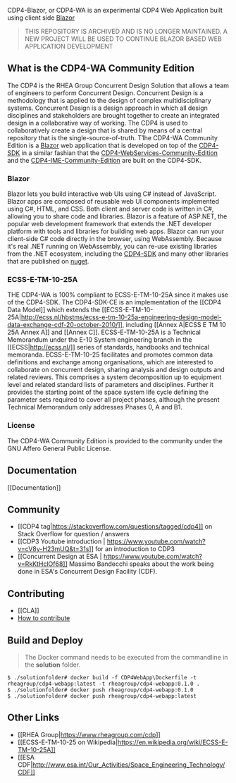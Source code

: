 CDP4-Blazor, or CDP4-WA is an experimental CDP4 Web Application built using client side [Blazor](https://dotnet.microsoft.com/apps/aspnet/web-apps/client)

> THIS REPOSITORY IS ARCHIVED AND IS NO LONGER MAINTAINED. A NEW PROJECT WILL BE USED TO CONTINUE BLAZOR BASED WEB APPLICATION DEVELOPMENT

## What is the CDP4-WA Community Edition

The CDP4 is the RHEA Group Concurrent Design Solution that allows a team of engineers to perform Concurrent Design. Concurrent Design is a methodology that is applied to the design of complex multidisciplinary systems. Concurrent Design is a design approach in which all design disciplines and stakeholders are brought together to create an integrated design in a collaborative way of working. The CDP4 is used to collaboratively create a design that is shared by means of a central repository that is the single-source-of-truth. T1he CDP4-WA Community Edition is a [Blazor](https://dotnet.microsoft.com/apps/aspnet/web-apps/client) web application that is developed on top of the [CDP4-SDK](https://github.com/RHEAGROUP/CDP4-SDK-Community-Edition/) in a similar fashian that the [CDP4-WebServices-Community-Edition](https://github.com/RHEAGROUP/CDP4-WebServices-Community-Edition/) and the [CDP4-IME-Community-Edition](https://github.com/RHEAGROUP/CDP4-IME-Community-Edition) are built on the CDP4-SDK.

### Blazor

Blazor lets you build interactive web UIs using C# instead of JavaScript. Blazor apps are composed of reusable web UI components implemented using C#, HTML, and CSS. Both client and server code is written in C#, allowing you to share code and libraries. Blazor is a feature of ASP.NET, the popular web development framework that extends the .NET developer platform with tools and libraries for building web apps. Blazor can run your client-side C# code directly in the browser, using WebAssembly. Because it's real .NET running on WebAssembly, you can re-use existing libraries from the .NET ecosystem, including the [CDP4-SDK](https://github.com/RHEAGROUP/CDP4-SDK-Community-Edition/) and many other libraries that are published on [nuget](https://www.nuget.org/).

### ECSS-E-TM-10-25A

THE CDP4-WA is 100% compliant to ECSS-E-TM-10-25A since it makes use of the CDP4-SDK. The CDP4-SDK-CE is an implementation of the [[CDP4 Data Model]] which extends the [[ECSS-E-TM-10-25A|http://ecss.nl/hbstms/ecss-e-tm-10-25a-engineering-design-model-data-exchange-cdf-20-october-2010/]], including [[Annex A|ECSS E TM 10 25A Annex A]] and [[Annex C]]. ECSS-E-TM-10-25A is a Technical Memorandum under the E-10 System engineering branch in the [[ECSS|http://ecss.nl/]] series of standards, handbooks and technical memoranda. ECSS-E-TM-10-25 facilitates and promotes common data definitions and exchange among organisations, which are interested to collaborate on concurrent design, sharing analysis and design outputs and related reviews. This comprises a system decomposition up to equipment level and related standard lists of parameters and disciplines. Further it provides the starting point of the space system life cycle defining the parameter sets required to cover all project phases, although the present Technical Memorandum only addresses Phases 0, A and B1.

###  License

The CDP4-WA Community Edition is provided to the community under the GNU Affero General Public License. 

## Documentation

[[Documentation]]

## Community

  - [[CDP4 tag|https://stackoverflow.com/questions/tagged/cdp4]] on Stack Overflow for question / answers
  - [[CDP3 Youtube introduction | https://www.youtube.com/watch?v=cV8y-H23mUQ&t=31s]] for an introduction to CDP3
  - [[Concurrent Design at ESA | https://www.youtube.com/watch?v=RkKtHclOf68]] Massimo Bandecchi speaks about the work being done in ESA's Concurrent Design Facility (CDF).

## Contributing

* [[CLA]]
* [How to contribute](https://github.com/RHEAGROUP/CDP4-SDK-Community-Edition/blob/master/.github/CONTRIBUTING.md)

## Build and Deploy

> The Docker command needs to be executed from the commandline in the **solution** folder.

```
$ ./solutionfolder# docker build -f CDP4WebApp\Dockerfile -t rheagroup/cdp4-webapp:latest -t rheagroup/cdp4-webapp:0.1.0 .
$ ./solutionfolder# docker push rheagroup/cdp4-webapp:0.1.0
$ ./solutionfolder# docker push rheagroup/cdp4-webapp:latest
```

## Other Links

* [[RHEA Group|https://www.rheagroup.com/cdp]]
* [[ECSS-E-TM-10-25 on Wikipedia|https://en.wikipedia.org/wiki/ECSS-E-TM-10-25A]]
* [[ESA CDF|http://www.esa.int/Our_Activities/Space_Engineering_Technology/CDF]]